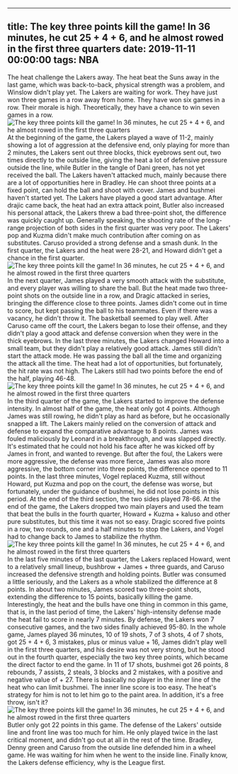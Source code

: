 
---
title: The key three points kill the game! In 36 minutes, he cut 25 + 4 + 6, and he almost rowed in the first three quarters
date: 2019-11-11 00:00:00
tags:  NBA
---
The heat challenge the Lakers away. The heat beat the Suns away in the last game, which was back-to-back, physical strength was a problem, and Winslow didn't play yet. The Lakers are waiting for work. They have just won three games in a row away from home. They have won six games in a row. Their morale is high. Theoretically, they have a chance to win seven games in a row.
![The key three points kill the game! In 36 minutes, he cut 25 + 4 + 6, and he almost rowed in the first three quarters](48248038ffd84aa9af8062c24aa4da94.jpg)
At the beginning of the game, the Lakers played a wave of 11-2, mainly showing a lot of aggression at the defensive end, only playing for more than 2 minutes, the Lakers sent out three blocks, thick eyebrows sent out, two times directly to the outside line, giving the heat a lot of defensive pressure outside the line, while Butler in the tangle of Dani green, has not yet received the ball. The Lakers haven't attacked much, mainly because there are a lot of opportunities here in Bradley. He can shoot three points at a fixed point, can hold the ball and shoot with cover. James and bushmei haven't started yet. The Lakers have played a good start advantage.
After drajic came back, the heat had an extra attack point, Butler also increased his personal attack, the Lakers threw a bad three-point shot, the difference was quickly caught up. Generally speaking, the shooting rate of the long-range projection of both sides in the first quarter was very poor. The Lakers' pop and Kuzma didn't make much contribution after coming on as substitutes. Caruso provided a strong defense and a smash dunk. In the first quarter, the Lakers and the heat were 28-21, and Howard didn't get a chance in the first quarter.
![The key three points kill the game! In 36 minutes, he cut 25 + 4 + 6, and he almost rowed in the first three quarters](ad12ae3dc0f74052b983ecd7281c93c0.jpg)
In the next quarter, James played a very smooth attack with the substitute, and every player was willing to share the ball. But the heat made two three-point shots on the outside line in a row, and Dragic attacked in series, bringing the difference close to three points. James didn't come out in time to score, but kept passing the ball to his teammates. Even if there was a vacancy, he didn't throw it. The basketball seemed to play well.
After Caruso came off the court, the Lakers began to lose their offense, and they didn't play a good attack and defense conversion when they were in the thick eyebrows. In the last three minutes, the Lakers changed Howard into a small team, but they didn't play a relatively good attack. James still didn't start the attack mode. He was passing the ball all the time and organizing the attack all the time. The heat had a lot of opportunities, but fortunately, the hit rate was not high. The Lakers still had two points before the end of the half, playing 46-48.
![The key three points kill the game! In 36 minutes, he cut 25 + 4 + 6, and he almost rowed in the first three quarters](a50593a57c3746549c2f74447a6f0a29.jpg)
In the third quarter of the game, the Lakers started to improve the defense intensity. In almost half of the game, the heat only got 4 points. Although James was still rowing, he didn't play as hard as before, but he occasionally snapped a lift. The Lakers mainly relied on the conversion of attack and defense to expand the comparative advantage to 8 points.
James was fouled maliciously by Leonard in a breakthrough, and was slapped directly. It's estimated that he could not hold his face after he was kicked off by James in front, and wanted to revenge. But after the foul, the Lakers were more aggressive, the defense was more fierce, James was also more aggressive, the bottom corner into three points, the difference opened to 11 points. In the last three minutes, Vogel replaced Kuzma, still without Howard, put Kuzma and pop on the court, the defense was worse, but fortunately, under the guidance of bushmei, he did not lose points in this period. At the end of the third section, the two sides played 78-66.
At the end of the game, the Lakers dropped two main players and used the team that beat the bulls in the fourth quarter, Howard + Kuzma + kaluso and other pure substitutes, but this time it was not so easy. Dragic scored five points in a row, two rounds, one and a half minutes to stop the Lakers, and Vogel had to change back to James to stabilize the rhythm.
![The key three points kill the game! In 36 minutes, he cut 25 + 4 + 6, and he almost rowed in the first three quarters](e5ebbdefe7fb40ed9ff6e79499ea7638.jpg)
In the last five minutes of the last quarter, the Lakers replaced Howard, went to a relatively small lineup, bushbrow + James + three guards, and Caruso increased the defensive strength and holding points. Butler was consumed a little seriously, and the Lakers as a whole stabilized the difference at 8 points. In about two minutes, James scored two three-point shots, extending the difference to 15 points, basically killing the game. Interestingly, the heat and the bulls have one thing in common in this game, that is, in the last period of time, the Lakers' high-intensity defense made the heat fail to score in nearly 7 minutes. By defense, the Lakers won 7 consecutive games, and the two sides finally achieved 95-80.
In the whole game, James played 36 minutes, 10 of 19 shots, 7 of 3 shots, 4 of 7 shots, got 25 + 4 + 6, 3 mistakes, plus or minus value + 16, James didn't play well in the first three quarters, and his desire was not very strong, but he stood out in the fourth quarter, especially the two key three points, which became the direct factor to end the game. In 11 of 17 shots, bushmei got 26 points, 8 rebounds, 7 assists, 2 steals, 3 blocks and 2 mistakes, with a positive and negative value of + 27. There is basically no player in the inner line of the heat who can limit bushmei. The inner line score is too easy. The heat's strategy for him is not to let him go to the paint area. In addition, it's a free throw, isn't it?
![The key three points kill the game! In 36 minutes, he cut 25 + 4 + 6, and he almost rowed in the first three quarters](dac21a80a47740758928611e3fb9124a.jpg)
Butler only got 22 points in this game. The defense of the Lakers' outside line and front line was too much for him. He only played twice in the last critical moment, and didn't go out at all in the rest of the time. Bradley, Denny green and Caruso from the outside line defended him in a wheel game. He was waiting for him when he went to the inside line.
Finally know, the Lakers defense efficiency, why is the League first.